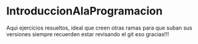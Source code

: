 # IntroduccionAlaProgramacion
Aqui ejercicios resueltos, ideal que creen otras ramas para que suban sus versiones
siempre recuerden estar revisando el git eso gracias!!!

